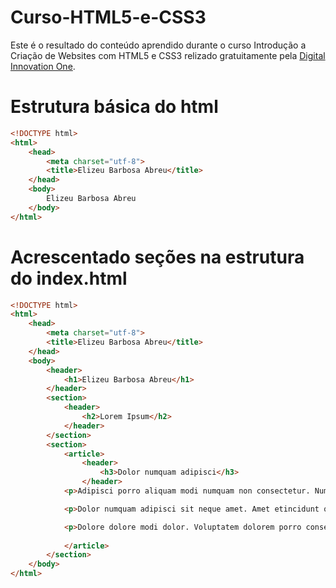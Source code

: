 # Curso-HTML5-e-CSS3

Este é o resultado do conteúdo aprendido durante o curso Introdução a Criação de Websites com HTML5 e CSS3 relizado gratuitamente pela [Digital Innovation One](https://web.digitalinnovation.one/).

# Estrutura básica do html

~~~html
<!DOCTYPE html>
<html>
	<head>
		<meta charset="utf-8">
		<title>Elizeu Barbosa Abreu</title>
	</head>
	<body>
		Elizeu Barbosa Abreu
	</body>
</html>
~~~

# Acrescentado seções  na estrutura do index.html

~~~html
<!DOCTYPE html>
<html>
	<head>
		<meta charset="utf-8">
		<title>Elizeu Barbosa Abreu</title>
	</head>
	<body>
		<header>
			<h1>Elizeu Barbosa Abreu</h1>		
		</header>
		<section>
			<header>
				<h2>Lorem Ipsum</h2>			
			</header>		
		</section>
		<section>
			<article>
				<header>
					<h3>Dolor numquam adipisci</h3>
				</header>
			<p>Adipisci porro aliquam modi numquam non consectetur. Numquam quisquam eius dolore velit. Voluptatem voluptatem ipsum porro. Velit quisquam etincidunt est. Consectetur dolor aliquam numquam quisquam sed. Numquam quiquia modi labore quaerat sed.</p>

			<p>Dolor numquam adipisci sit neque amet. Amet etincidunt quiquia voluptatem labore neque quiquia porro. Labore aliquam magnam velit neque adipisci. Ipsum non non ipsum porro labore est porro. Aliquam amet amet consectetur dolore non quiquia sit.</p>

			<p>Dolore dolore modi dolor. Voluptatem dolorem porro consectetur. Amet numquam sit aliquam tempora. Neque eius voluptatem aliquam sit dolor. Sed quisquam quiquia adipisci magnam numquam. Non numquam eius amet tempora. Labore sed modi ut numquam aliquam sit. Magnam consectetur sit porro. Dolorem velit consectetur labore dolorem. Ut ut numquam quaerat consectetur ipsum.</p> 
							
			</article>
		</section>		
	</body>
</html>

~~~